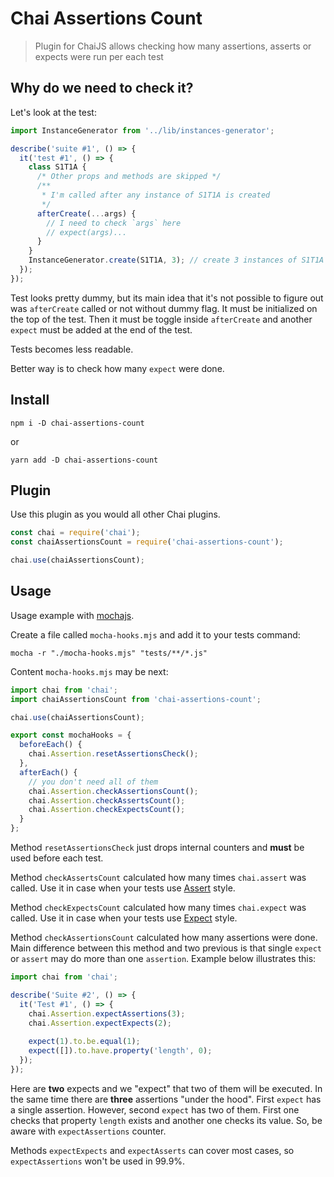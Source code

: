 # Chai Assertions Count

> Plugin for ChaiJS allows checking how many assertions, asserts or expects were run per each test

## Why do we need to check it?

Let's look at the test:

```js
import InstanceGenerator from '../lib/instances-generator';

describe('suite #1', () => {
  it('test #1', () => {
    class S1T1A {
      /* Other props and methods are skipped */
      /**
       * I'm called after any instance of S1T1A is created
       */
      afterCreate(...args) {
        // I need to check `args` here
        // expect(args)... 
      }
    }
    InstanceGenerator.create(S1T1A, 3); // create 3 instances of S1T1A
  });
});
```

Test looks pretty dummy, but its main idea that it's not possible to figure out was `afterCreate` called or not without dummy flag. It must be initialized on the top of the test. Then it must be toggle inside `afterCreate` and another `expect` must be added at the end of the test.

Tests becomes less readable.

Better way is to check how many `expect` were done.

## Install

```shell
npm i -D chai-assertions-count
```

or

```shell
yarn add -D chai-assertions-count
```

## Plugin

Use this plugin as you would all other Chai plugins.

```js
const chai = require('chai');
const chaiAssertionsCount = require('chai-assertions-count');

chai.use(chaiAssertionsCount);
```

## Usage

Usage example with [mochajs](https://mochajs.org/).

Create a file called `mocha-hooks.mjs` and add it to your tests command:

```shell
mocha -r "./mocha-hooks.mjs" "tests/**/*.js"
```

Content `mocha-hooks.mjs` may be next:

```js
import chai from 'chai';
import chaiAssertionsCount from 'chai-assertions-count';

chai.use(chaiAssertionsCount);

export const mochaHooks = {
  beforeEach() {
    chai.Assertion.resetAssertionsCheck();
  },
  afterEach() {
    // you don't need all of them
    chai.Assertion.checkAssertionsCount();
    chai.Assertion.checkAssertsCount();
    chai.Assertion.checkExpectsCount();
  }
};
```

Method `resetAssertionsCheck` just drops internal counters and **must** be used before each test.

Method `checkAssertsCount` calculated how many times `chai.assert` was called. Use it in case when your tests use [Assert](https://www.chaijs.com/guide/styles/#assert) style.

Method `checkExpectsCount` calculated how many times `chai.expect` was called. Use it in case when your tests use [Expect](https://www.chaijs.com/guide/styles/#expect) style.

Method `checkAssertionsCount` calculated how many assertions were done. Main difference between this method and two previous is that single `expect` or `assert` may do more than one `assertion`. Example below illustrates this:

```js
import chai from 'chai';

describe('Suite #2', () => {
  it('Test #1', () => {
    chai.Assertion.expectAssertions(3);
    chai.Assertion.expectExpects(2);
    
    expect(1).to.be.equal(1);
    expect([]).to.have.property('length', 0);
  });
});
```

Here are **two** expects and we "expect" that two of them will be executed. In the same time there are **three** assertions "under the hood". First `expect` has a single assertion. However, second `expect` has two of them. First one checks that property `length` exists and another one checks its value. So, be aware with `expectAssertions` counter.

Methods `expectExpects` and `expectAsserts` can cover most cases, so `expectAssertions` won't be used in 99.9%.